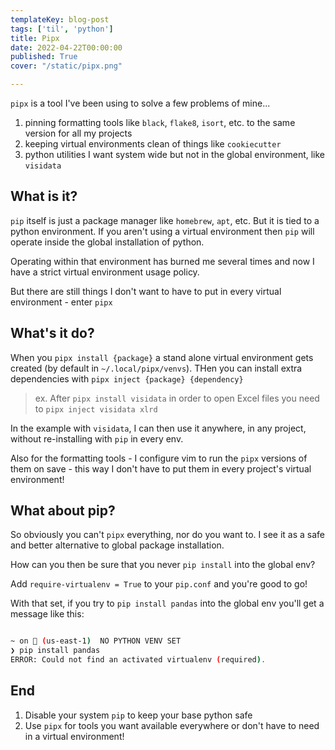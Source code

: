 ```yaml
---
templateKey: blog-post
tags: ['til', 'python']
title: Pipx
date: 2022-04-22T00:00:00
published: True
cover: "/static/pipx.png"

---
```



`pipx` is a tool I've been using to solve a few problems of mine...

1. pinning formatting tools like `black`, `flake8`, `isort`, etc. to the same version for all my projects
2. keeping virtual environments clean of things like `cookiecutter`
3. python utilities I want system wide but not in the global environment, like `visidata`

## What is it?

`pip` itself is just a package manager like `homebrew`, `apt`, etc. But it is tied to a python environment.
If you aren't using a virtual environment then `pip` will operate inside the global installation of python.

Operating within that environment has burned me several times and now I have a strict virtual environment usage policy.

But there are still things I don't want to have to put in every virtual environment - enter `pipx`

## What's it do?

When you `pipx install {package}` a stand alone virtual environment gets created (by default in `~/.local/pipx/venvs`).
THen you can install extra dependencies with `pipx inject {package} {dependency}`

> ex. After `pipx install visidata` in order to open Excel files you need to `pipx inject visidata xlrd`

In the example with `visidata`, I can then use it anywhere, in any project, without re-installing with `pip` in every env.

Also for the formatting tools - I configure vim to run the `pipx` versions of them on save - this way I don't have to put them in every project's virtual environment!

## What about pip?

So obviously you can't `pipx` everything, nor do you want to. 
I see it as a safe and better alternative to global package installation.

How can you then be sure that you never `pip install` into the global env?

Add `require-virtualenv = True` to your `pip.conf` and you're good to go!

With that set, if you try to `pip install pandas` into the global env you'll get a message like this:


```bash

~ on  (us-east-1)  NO PYTHON VENV SET
❯ pip install pandas
ERROR: Could not find an activated virtualenv (required).


```

## End

1. Disable your system `pip` to keep your base python safe
2. Use `pipx` for tools you want available everywhere or don't have to need in a virtual environment!
